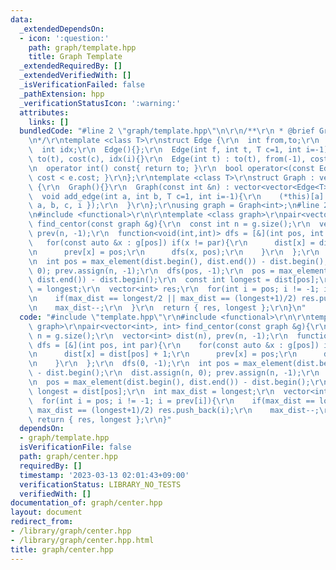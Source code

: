 ```yaml
---
data:
  _extendedDependsOn:
  - icon: ':question:'
    path: graph/template.hpp
    title: Graph Template
  _extendedRequiredBy: []
  _extendedVerifiedWith: []
  _isVerificationFailed: false
  _pathExtension: hpp
  _verificationStatusIcon: ':warning:'
  attributes:
    links: []
  bundledCode: "#line 2 \"graph/template.hpp\"\n\r\n/**\r\n * @brief Graph Template\r\
    \n*/\r\ntemplate <class T>\r\nstruct Edge {\r\n  int from,to;\r\n  T cost;\r\n\
    \  int idx;\r\n  Edge(){};\r\n  Edge(int f, int t, T c=1, int i=-1) : from(f),\
    \ to(t), cost(c), idx(i){}\r\n  Edge(int t) : to(t), from(-1), cost(1), idx(-1){}\r\
    \n  operator int() const{ return to; }\r\n  bool operator<(const Edge &e){ return\
    \ cost < e.cost; }\r\n};\r\ntemplate <class T>\r\nstruct Graph : vector<vector<Edge<T>>>\
    \ {\r\n  Graph(){}\r\n  Graph(const int &n) : vector<vector<Edge<T>>>(n){}\r\n\
    \  void add_edge(int a, int b, T c=1, int i=-1){\r\n    (*this)[a].push_back({\
    \ a, b, c, i });\r\n  }\r\n};\r\nusing graph = Graph<int>;\n#line 2 \"graph/center.hpp\"\
    \n#include <functional>\r\n\r\ntemplate <class graph>\r\npair<vector<int>, int>\
    \ find_centor(const graph &g){\r\n  const int n = g.size();\r\n  vector<int> dist(n),\
    \ prev(n, -1);\r\n  function<void(int,int)> dfs = [&](int pos, int par){\r\n \
    \   for(const auto &x : g[pos]) if(x != par){\r\n      dist[x] = dist[pos] + 1;\r\
    \n      prev[x] = pos;\r\n      dfs(x, pos);\r\n    }\r\n  };\r\n  dfs(0, -1);\r\
    \n  int pos = max_element(dist.begin(), dist.end()) - dist.begin();\r\n  dist.assign(n,\
    \ 0); prev.assign(n, -1);\r\n  dfs(pos, -1);\r\n  pos = max_element(dist.begin(),\
    \ dist.end()) - dist.begin();\r\n  const int longest = dist[pos];\r\n  int max_dist\
    \ = longest;\r\n  vector<int> res;\r\n  for(int i = pos; i != -1; i = prev[i]){\r\
    \n    if(max_dist == longest/2 || max_dist == (longest+1)/2) res.push_back(i);\r\
    \n    max_dist--;\r\n  }\r\n  return { res, longest };\r\n}\n"
  code: "#include \"template.hpp\"\r\n#include <functional>\r\n\r\ntemplate <class\
    \ graph>\r\npair<vector<int>, int> find_centor(const graph &g){\r\n  const int\
    \ n = g.size();\r\n  vector<int> dist(n), prev(n, -1);\r\n  function<void(int,int)>\
    \ dfs = [&](int pos, int par){\r\n    for(const auto &x : g[pos]) if(x != par){\r\
    \n      dist[x] = dist[pos] + 1;\r\n      prev[x] = pos;\r\n      dfs(x, pos);\r\
    \n    }\r\n  };\r\n  dfs(0, -1);\r\n  int pos = max_element(dist.begin(), dist.end())\
    \ - dist.begin();\r\n  dist.assign(n, 0); prev.assign(n, -1);\r\n  dfs(pos, -1);\r\
    \n  pos = max_element(dist.begin(), dist.end()) - dist.begin();\r\n  const int\
    \ longest = dist[pos];\r\n  int max_dist = longest;\r\n  vector<int> res;\r\n\
    \  for(int i = pos; i != -1; i = prev[i]){\r\n    if(max_dist == longest/2 ||\
    \ max_dist == (longest+1)/2) res.push_back(i);\r\n    max_dist--;\r\n  }\r\n \
    \ return { res, longest };\r\n}"
  dependsOn:
  - graph/template.hpp
  isVerificationFile: false
  path: graph/center.hpp
  requiredBy: []
  timestamp: '2023-03-13 02:01:43+09:00'
  verificationStatus: LIBRARY_NO_TESTS
  verifiedWith: []
documentation_of: graph/center.hpp
layout: document
redirect_from:
- /library/graph/center.hpp
- /library/graph/center.hpp.html
title: graph/center.hpp
---
```

